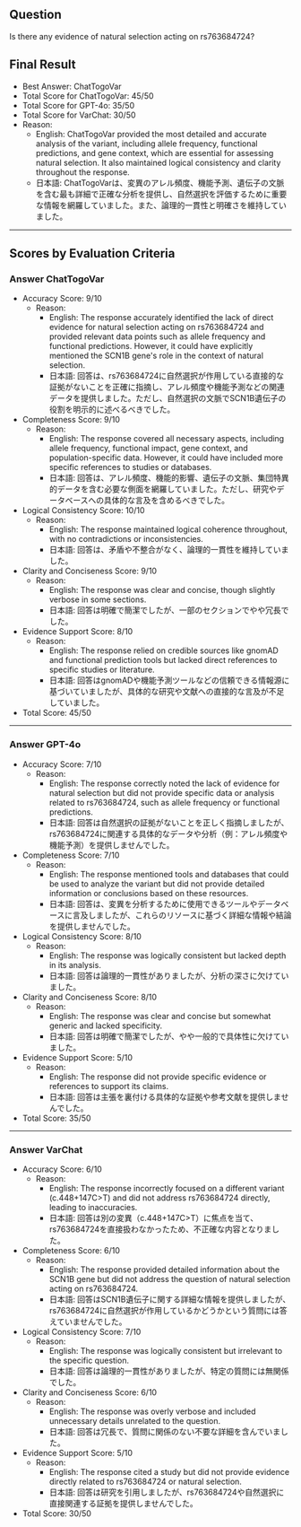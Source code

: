 ## Question

Is there any evidence of natural selection acting on rs763684724?

## Final Result

- Best Answer: ChatTogoVar
- Total Score for ChatTogoVar: 45/50
- Total Score for GPT-4o: 35/50
- Total Score for VarChat: 30/50
- Reason:
  - English: ChatTogoVar provided the most detailed and accurate analysis of the variant, including allele frequency, functional predictions, and gene context, which are essential for assessing natural selection. It also maintained logical consistency and clarity throughout the response.
  - 日本語: ChatTogoVarは、変異のアレル頻度、機能予測、遺伝子の文脈を含む最も詳細で正確な分析を提供し、自然選択を評価するために重要な情報を網羅していました。また、論理的一貫性と明確さを維持していました。

---

## Scores by Evaluation Criteria

### Answer ChatTogoVar
- Accuracy Score: 9/10
  - Reason: 
    - English: The response accurately identified the lack of direct evidence for natural selection acting on rs763684724 and provided relevant data points such as allele frequency and functional predictions. However, it could have explicitly mentioned the SCN1B gene's role in the context of natural selection.
    - 日本語: 回答は、rs763684724に自然選択が作用している直接的な証拠がないことを正確に指摘し、アレル頻度や機能予測などの関連データを提供しました。ただし、自然選択の文脈でSCN1B遺伝子の役割を明示的に述べるべきでした。
- Completeness Score: 9/10
  - Reason: 
    - English: The response covered all necessary aspects, including allele frequency, functional impact, gene context, and population-specific data. However, it could have included more specific references to studies or databases.
    - 日本語: 回答は、アレル頻度、機能的影響、遺伝子の文脈、集団特異的データを含む必要な側面を網羅していました。ただし、研究やデータベースへの具体的な言及を含めるべきでした。
- Logical Consistency Score: 10/10
  - Reason: 
    - English: The response maintained logical coherence throughout, with no contradictions or inconsistencies.
    - 日本語: 回答は、矛盾や不整合がなく、論理的一貫性を維持していました。
- Clarity and Conciseness Score: 9/10
  - Reason: 
    - English: The response was clear and concise, though slightly verbose in some sections.
    - 日本語: 回答は明確で簡潔でしたが、一部のセクションでやや冗長でした。
- Evidence Support Score: 8/10
  - Reason: 
    - English: The response relied on credible sources like gnomAD and functional prediction tools but lacked direct references to specific studies or literature.
    - 日本語: 回答はgnomADや機能予測ツールなどの信頼できる情報源に基づいていましたが、具体的な研究や文献への直接的な言及が不足していました。
- Total Score: 45/50

---

### Answer GPT-4o
- Accuracy Score: 7/10
  - Reason: 
    - English: The response correctly noted the lack of evidence for natural selection but did not provide specific data or analysis related to rs763684724, such as allele frequency or functional predictions.
    - 日本語: 回答は自然選択の証拠がないことを正しく指摘しましたが、rs763684724に関連する具体的なデータや分析（例：アレル頻度や機能予測）を提供しませんでした。
- Completeness Score: 7/10
  - Reason: 
    - English: The response mentioned tools and databases that could be used to analyze the variant but did not provide detailed information or conclusions based on these resources.
    - 日本語: 回答は、変異を分析するために使用できるツールやデータベースに言及しましたが、これらのリソースに基づく詳細な情報や結論を提供しませんでした。
- Logical Consistency Score: 8/10
  - Reason: 
    - English: The response was logically consistent but lacked depth in its analysis.
    - 日本語: 回答は論理的一貫性がありましたが、分析の深さに欠けていました。
- Clarity and Conciseness Score: 8/10
  - Reason: 
    - English: The response was clear and concise but somewhat generic and lacked specificity.
    - 日本語: 回答は明確で簡潔でしたが、やや一般的で具体性に欠けていました。
- Evidence Support Score: 5/10
  - Reason: 
    - English: The response did not provide specific evidence or references to support its claims.
    - 日本語: 回答は主張を裏付ける具体的な証拠や参考文献を提供しませんでした。
- Total Score: 35/50

---

### Answer VarChat
- Accuracy Score: 6/10
  - Reason: 
    - English: The response incorrectly focused on a different variant (c.448+147C>T) and did not address rs763684724 directly, leading to inaccuracies.
    - 日本語: 回答は別の変異（c.448+147C>T）に焦点を当て、rs763684724を直接扱わなかったため、不正確な内容となりました。
- Completeness Score: 6/10
  - Reason: 
    - English: The response provided detailed information about the SCN1B gene but did not address the question of natural selection acting on rs763684724.
    - 日本語: 回答はSCN1B遺伝子に関する詳細な情報を提供しましたが、rs763684724に自然選択が作用しているかどうかという質問には答えていませんでした。
- Logical Consistency Score: 7/10
  - Reason: 
    - English: The response was logically consistent but irrelevant to the specific question.
    - 日本語: 回答は論理的一貫性がありましたが、特定の質問には無関係でした。
- Clarity and Conciseness Score: 6/10
  - Reason: 
    - English: The response was overly verbose and included unnecessary details unrelated to the question.
    - 日本語: 回答は冗長で、質問に関係のない不要な詳細を含んでいました。
- Evidence Support Score: 5/10
  - Reason: 
    - English: The response cited a study but did not provide evidence directly related to rs763684724 or natural selection.
    - 日本語: 回答は研究を引用しましたが、rs763684724や自然選択に直接関連する証拠を提供しませんでした。
- Total Score: 30/50